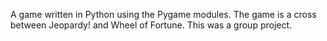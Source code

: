A game written in Python using the Pygame modules. The game is a cross between Jeopardy! and Wheel of Fortune. This was a group project.
